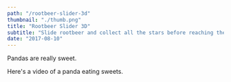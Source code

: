 ```yaml
---
path: "/rootbeer-slider-3d"
thumbnail: "./thumb.png"
title: "Rootbeer Slider 3D"
subtitle: "Slide rootbeer and collect all the stars before reaching the finish line!"
date: "2017-08-10"
---
```


Pandas are really sweet.

Here's a video of a panda eating sweets.
